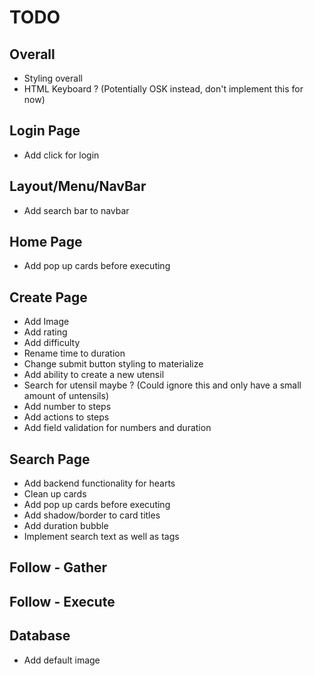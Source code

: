 # TODO

## Overall

* Styling overall
* HTML Keyboard ? (Potentially OSK instead, don't implement this for now)

## Login Page

* Add click for login

## Layout/Menu/NavBar

* Add search bar to navbar

## Home Page

* Add pop up cards before executing

## Create Page

* Add Image
* Add rating
* Add difficulty
* Rename time to duration
* Change submit button styling to materialize
* Add ability to create a new utensil
* Search for utensil maybe ? (Could ignore this and only have a small amount of untensils)
* Add number to steps
* Add actions to steps
* Add field validation for numbers and duration

## Search Page

* Add backend functionality for hearts
* Clean up cards
* Add pop up cards before executing
* Add shadow/border to card titles
* Add duration bubble
* Implement search text as well as tags

## Follow - Gather

## Follow - Execute

## Database
* Add default image